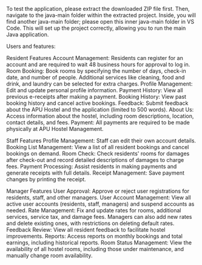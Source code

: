 To test the application, please extract the downloaded ZIP file first. Then, navigate to the java-main folder within the extracted project. Inside, you will find another java-main folder; please open this inner java-main folder in VS Code. This will set up the project correctly, allowing you to run the main Java application.

Users and features:

Resident Features
Account Management: Residents can register for an account and are required to wait 48 business hours for approval to log in.
Room Booking: Book rooms by specifying the number of days, check-in date, and number of people. Additional services like cleaning, food and drink, and laundry can be selected for extra charges.
Profile Management: Edit and update personal profile information.
Payment History: View all previous e-receipts after making a payment.
Booking History: View past booking history and cancel active bookings.
Feedback: Submit feedback about the APU Hostel and the application (limited to 500 words).
About Us: Access information about the hostel, including room descriptions, location, contact details, and fees.
Payment: All payments are required to be made physically at APU Hostel Management.

Staff Features
Profile Management: Staff can edit their own account details.
Booking List Management: View a list of all resident bookings and cancel bookings on demand.
Room Check: Check residents' rooms for damages after check-out and record detailed descriptions of damages to charge fees.
Payment Processing: Assist residents in making payments and generate receipts with full details.
Receipt Management: Save payment changes by printing the receipt.

Manager Features
User Approval: Approve or reject user registrations for residents, staff, and other managers.
User Account Management: View all active user accounts (residents, staff, managers) and suspend accounts as needed.
Rate Management: Fix and update rates for rooms, additional services, service tax, and damage fees. Managers can also add new rates and delete existing ones, with restrictions on deleting default rates.
Feedback Review: View all resident feedback to facilitate hostel improvements.
Reports: Access reports on monthly bookings and total earnings, including historical reports.
Room Status Management: View the availability of all hostel rooms, including those under maintenance, and manually change room availability.
